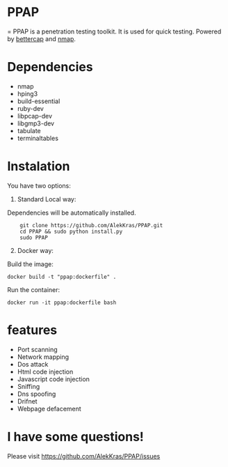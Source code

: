 # PPAP
=
PPAP is a penetration testing toolkit. It is used for quick testing.
Powered by <a href="https://www.bettercap.org"> bettercap</a> and <a href="https://www.bettercap.org"> nmap</a>.

Dependencies
=

- nmap 
- hping3 
- build-essential 
- ruby-dev 
- libpcap-dev 
- libgmp3-dev
- tabulate 
- terminaltables

Instalation
=

You have two options: 
1) Standard Local way:

Dependencies will be automatically installed.

```
    git clone https://github.com/AlekKras/PPAP.git
    cd PPAP && sudo python install.py
    sudo PPAP
```
2) Docker way:

Build the image:

`docker build -t "ppap:dockerfile" .`

Run the container:

`docker run -it ppap:dockerfile bash`


features 
=
- Port scanning
- Network mapping
- Dos attack
- Html code injection
- Javascript code injection
- Sniffing
- Dns spoofing
- Drifnet
- Webpage defacement

I have some questions!
=

Please visit https://github.com/AlekKras/PPAP/issues